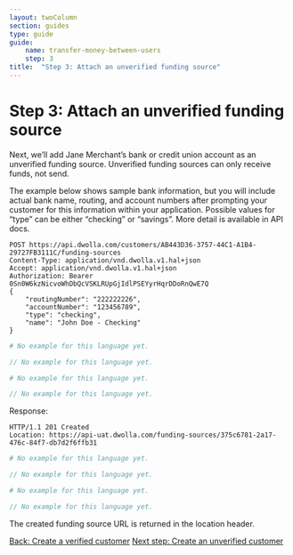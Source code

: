 ```yaml
---
layout: twoColumn
section: guides
type: guide
guide:
    name: transfer-money-between-users
    step: 3
title:  "Step 3: Attach an unverified funding source"
---
```


# Step 3: Attach an unverified funding source

Next, we’ll add Jane Merchant’s bank or credit union account as an unverified funding source.  Unverified funding sources can only receive funds, not send. 

The example below shows sample bank information, but you will include actual bank name, routing, and account numbers after prompting your customer for this information within your application. Possible values for “type” can be either “checking” or “savings”. More detail is available in API docs. 

```raw
POST https://api.dwolla.com/customers/AB443D36-3757-44C1-A1B4-29727FB3111C/funding-sources
Content-Type: application/vnd.dwolla.v1.hal+json
Accept: application/vnd.dwolla.v1.hal+json
Authorization: Bearer 0Sn0W6kzNicvoWhDbQcVSKLRUpGjIdlPSEYyrHqrDDoRnQwE7Q
{
    "routingNumber": "222222226",
    "accountNumber": "123456789",
    "type": "checking",
    "name": "John Doe - Checking"
}
```
```ruby
# No example for this language yet.
```
```javascript
// No example for this language yet.
```
```python
# No example for this language yet.
```
```php
// No example for this language yet.
```

Response:

```raw
HTTP/1.1 201 Created
Location: https://api-uat.dwolla.com/funding-sources/375c6781-2a17-476c-84f7-db7d2f6ffb31
```
```ruby
# No example for this language yet.
```
```javascript
// No example for this language yet.
```
```python
# No example for this language yet.
```
```php
// No example for this language yet.
```

The created funding source URL is returned in the location header.

<nav class="pager-nav">
    <a href="./02-create-verified-customer.html">Back: Create a verified customer</a>
    <a href="04-create-unverified-customer.html">Next step: Create an unverified customer</a>
</nav>